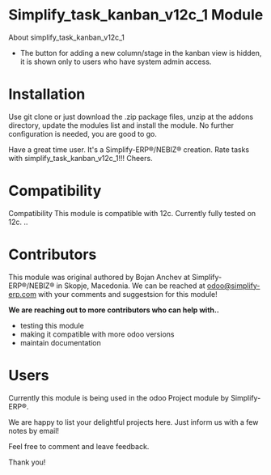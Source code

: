 # Simplify_task_kanban_v12c_1 Module


About simplify_task_kanban_v12c_1

- The button for adding a new column/stage in the kanban view is hidden, it is shown only to users who have system admin access.

# Installation

Use git clone or just download the .zip package files, unzip at the addons directory, update the modules list and install the module. No further configuration is needed, you are good to go.

Have a great time user. It's a Simplify-ERP®/NEBIZ® creation. Rate tasks with simplify_task_kanban_v12c_1!!! Cheers.

# Compatibility

Compatibility This module is compatible with 12c. Currently fully tested on 12c. ..

# Contributors

This module was original authored by Bojan Anchev at Simplify-ERP®/NEBIZ® in Skopje, Macedonia. We can be reached at odoo@simplify-erp.com with your comments and suggestsion for this module!

**We are reaching out to more contributors who can help with..**

- testing this module
- making it compatible with more odoo versions
- maintain documentation

# Users

Currently this module is being used in the odoo Project module by Simplify-ERP®.

We are happy to list your delightful projects here. Just inform us with a few notes by email!

Feel free to comment and leave feedback.

Thank you!
